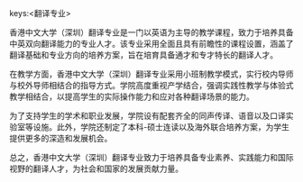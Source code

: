 keys:<翻译专业>


香港中文大学（深圳）翻译专业是一门以英语为主导的教学课程，致力于培养具备中英双向翻译能力的专业人才。该专业采用全面且具有前瞻性的课程设置，涵盖了翻译基础和专业方向的培养方案，旨在培育具备通才和专才特长的翻译人才。

在教学方面，香港中文大学（深圳）翻译专业采用小班制教学模式，实行校内导师与校外导师相结合的指导方式。学院高度重视产学结合，强调实践性教学与体验式教学相结合，以提高学生的实际操作能力和应对各种翻译场景的能力。

为了支持学生的学术和职业发展，学院设有配套齐全的同声传译、语音以及口译实验室等设施。此外，学院还制定了本科-硕士连读以及海外联合培养方案，为学生提供更多的深造和发展机会。

总之，香港中文大学（深圳）翻译专业致力于培养具备专业素养、实践能力和国际视野的翻译人才，为社会和国家的发展贡献力量。
